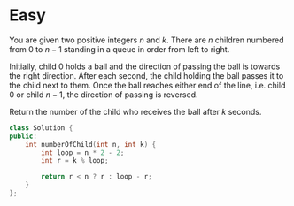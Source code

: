 # Easy

You are given two positive integers $n$ and $k$. There are $n$ children numbered from $0$ to $n - 1$ standing in a queue in order from left to right.

Initially, child $0$ holds a ball and the direction of passing the ball is towards the right direction. After each second, the child holding the ball passes it to the child next to them. Once the ball reaches either end of the line, i.e. child $0$ or child $n - 1$, the direction of passing is reversed.

Return the number of the child who receives the ball after $k$ seconds.

```cpp
class Solution {
public:
    int numberOfChild(int n, int k) {
        int loop = n * 2 - 2;
        int r = k % loop;

        return r < n ? r : loop - r;
    }
};
```
